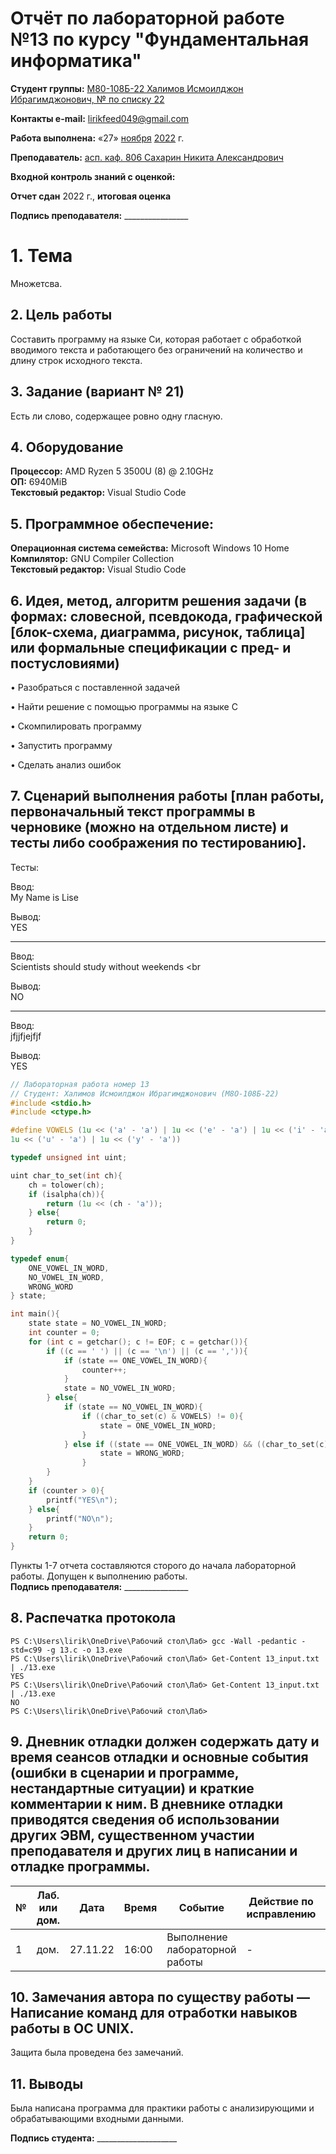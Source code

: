 # Отчёт по лабораторной работе №13 по курсу "Фундаментальная информатика"

<b>Студент группы:</b> <ins>М80-108Б-22 Халимов Исмоилджон Ибрагимджонович, № по списку 22</ins> 

<b>Контакты e-mail:</b> <ins>lirikfeed049@gmail.com</ins>

<b>Работа выполнена:</b> «27» <ins>ноября</ins> <ins>2022</ins> г.

<b>Преподаватель:</b> <ins>асп. каф. 806 Сахарин Никита Александрович</ins>

<b>Входной контроль знаний с оценкой:</b> <ins></ins>

<b>Отчет сдан</b>  <ins></ins>  <ins> </ins> 2022 г., <b>итоговая оценка</b>  <ins></ins>

<b>Подпись преподавателя:</b> ________________


# 1. Тема
Множетсва.
## 2. Цель работы
Составить программу на языке Си, которая работает с обработкой вводимого текста и работающего без ограничений на количество и длину строк исходного текста.
## 3. Задание (вариант № 21)
Есть ли слово, содержащее ровно одну гласную.
## 4. Оборудование
<b>Процессор:</b> AMD Ryzen 5 3500U (8) @ 2.10GHz<br/>
<b>ОП:</b> 6940MiB<br/>
<b>Текстовый редактор:</b> Visual Studio Code <br/>
## 5. Программное обеспечение:
<b>Операционная система семейства:</b> Microsoft Windows 10 Home <br/>
<b>Компилятор:</b> GNU Compiler Collection <br/>
<b>Текстовый редактор:</b> Visual Studio Code <br/>
## 6. Идея, метод, алгоритм решения задачи (в формах: словесной, псевдокода, графической [блок-схема, диаграмма, рисунок, таблица] или формальные спецификации с пред- и постусловиями)

• Разобраться с поставленной задачей

• Найти решение с помощью программы на языке С

•	Скомпилировать программу

•	Запустить программу

•   Сделать анализ ошибок


## 7. Сценарий выполнения работы [план работы, первоначальный текст программы в черновике (можно на отдельном листе) и тесты либо соображения по тестированию]. 
Тесты:

Ввод: <br/>
My Name is Lise <br/>

Вывод: <br/>
YES <br/>
_________

Ввод: <br/>
Scientists should study without weekends <br
                                             
Вывод: <br/>
NO <br/>
________

Ввод: <br/>
jfjjfjejfjf <br/>

Вывод: <br/>
YES

``` c:13.c
// Лабораторная работа номер 13
// Студент: Халимов Исмоилджон Ибрагимджонович (М8О-108Б-22)
#include <stdio.h>
#include <ctype.h>

#define VOWELS (1u << ('a' - 'a') | 1u << ('e' - 'a') | 1u << ('i' - 'a') | 1u << ('o' - 'a') |\
1u << ('u' - 'a') | 1u << ('y' - 'a'))

typedef unsigned int uint;

uint char_to_set(int ch){
    ch = tolower(ch);
    if (isalpha(ch)){
        return (1u << (ch - 'a'));
    } else{
        return 0;
    }
}

typedef enum{
    ONE_VOWEL_IN_WORD,
    NO_VOWEL_IN_WORD,
    WRONG_WORD
} state;

int main(){
    state state = NO_VOWEL_IN_WORD;
    int counter = 0;
    for (int c = getchar(); c != EOF; c = getchar()){
        if ((c == ' ') || (c == '\n') || (c == ',')){
            if (state == ONE_VOWEL_IN_WORD){
                counter++;
            }
            state = NO_VOWEL_IN_WORD;
        } else{
            if (state == NO_VOWEL_IN_WORD){
                if ((char_to_set(c) & VOWELS) != 0){
                    state = ONE_VOWEL_IN_WORD;
                }
            } else if ((state == ONE_VOWEL_IN_WORD) && ((char_to_set(c) & VOWELS) != 0)){
                    state = WRONG_WORD;
                }
        }
    }
    if (counter > 0){
        printf("YES\n");
    } else{
        printf("NO\n");
    }
    return 0;
}

```

Пункты 1-7 отчета составляются сторого до начала лабораторной работы.
Допущен к выполнению работы.  
<b>Подпись преподавателя:</b> ________________
## 8. Распечатка протокола 
```
PS C:\Users\lirik\OneDrive\Рабочий стол\Лаб> gcc -Wall -pedantic -std=c99 -g 13.c -o 13.exe
PS C:\Users\lirik\OneDrive\Рабочий стол\Лаб> Get-Content 13_input.txt | ./13.exe
YES
PS C:\Users\lirik\OneDrive\Рабочий стол\Лаб> Get-Content 13_input.txt | ./13.exe
NO
PS C:\Users\lirik\OneDrive\Рабочий стол\Лаб>

```

## 9. Дневник отладки должен содержать дату и время сеансов отладки и основные события (ошибки в сценарии и программе, нестандартные ситуации) и краткие комментарии к ним. В дневнике отладки приводятся сведения об использовании других ЭВМ, существенном участии преподавателя и других лиц в написании и отладке программы.

| № |  Лаб. или дом. | Дата | Время | Событие | Действие по исправлению | Примечание |
| ------ | ------ | ------ | ------ | ------ | ------ | ------ |
| 1 | дом. | 27.11.22 | 16:00 | Выполнение лабораторной работы | - | - |
## 10. Замечания автора по существу работы — Написание команд для отработки навыков работы в ОС UNIX.
Защита была проведена без замечаний.
## 11. Выводы
Была написана программа для практики работы с анализирующими и обрабатывающими входными данными.


<b>Подпись студента:</b> ____________________


